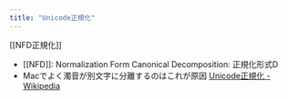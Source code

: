 ```yaml
---
title: "Unicode正規化"
---
```


[[NFD正規化]]
- [[NFD]]: Normalization Form Canonical Decomposition: 正規化形式D
- Macでよく濁音が別文字に分離するのはこれが原因
[Unicode正規化 - Wikipedia](https://ja.wikipedia.org/wiki/Unicode%E6%AD%A3%E8%A6%8F%E5%8C%96)
